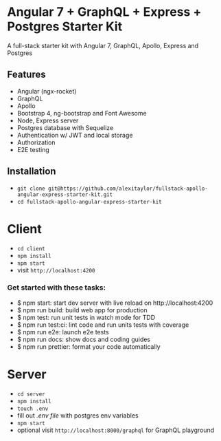 # Angular 7 + GraphQL + Express + Postgres Starter Kit

A full-stack starter kit with Angular 7, GraphQL, Apollo, Express and Postgres

## Features

* Angular (ngx-rocket)
* GraphQL
* Apollo
* Bootstrap 4, ng-bootstrap and Font Awesome
* Node, Express server
* Postgres database with Sequelize
* Authentication w/ JWT and local storage
* Authorization
* E2E testing

## Installation

* `git clone git@https://github.com/alexitaylor/fullstack-apollo-angular-express-starter-kit.git`
* `cd fullstack-apollo-angular-express-starter-kit`

# Client

* `cd client`
* `npm install`
* `npm start`
* visit `http://localhost:4200`

### Get started with these tasks:
- $ npm start: start dev server with live reload on http://localhost:4200
- $ npm run build: build web app for production
- $ npm test: run unit tests in watch mode for TDD
- $ npm run test:ci: lint code and run units tests with coverage
- $ npm run e2e: launch e2e tests
- $ npm run docs: show docs and coding guides
- $ npm run prettier: format your code automatically

# Server

* `cd server`
* `npm install`
* `touch .env`
* fill out *.env file* with postgres env variables
* `npm start`
* optional visit `http://localhost:8000/graphql` for GraphQL playground
